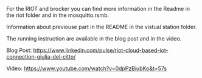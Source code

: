 For the RIOT and brocker you can find more information in the Readme in the riot folder and in the mosquitto.rsmb.

Information about previouse part in the README in the vistual station folder.

The running instruction are available in the blog post and in the video.

Blog Post: https://www.linkedin.com/pulse/riot-cloud-based-iot-connection-giulia-del-citto/

Video: https://www.youtube.com/watch?v=0dpPzBiubKo&t=57s
